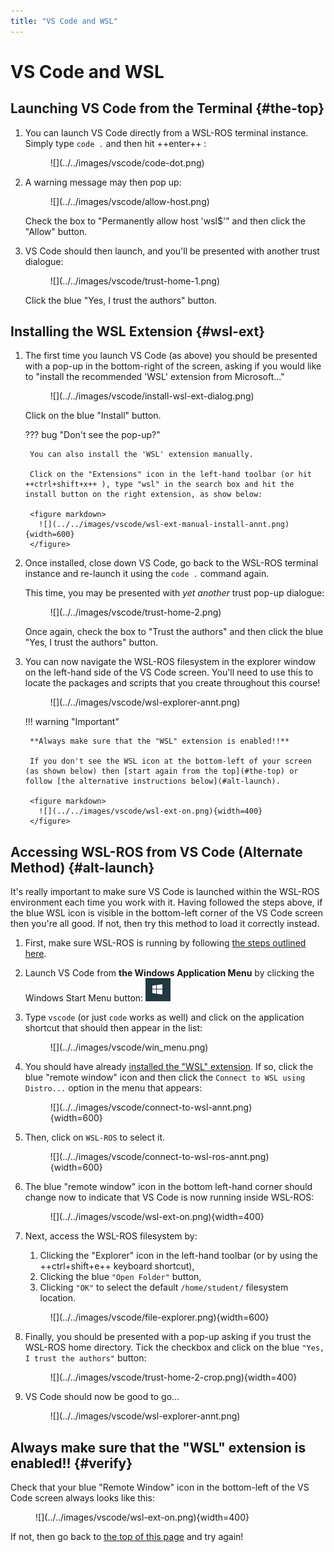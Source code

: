 ```yaml
---  
title: "VS Code and WSL"  
---
```


# VS Code and WSL

## Launching VS Code from the Terminal {#the-top}

1. You can launch VS Code directly from a WSL-ROS terminal instance. Simply type `code .` and then hit ++enter++ :

    <figure markdown>
      ![](../../images/vscode/code-dot.png)
    </figure>

1. A warning message may then pop up:

    <figure markdown>
      ![](../../images/vscode/allow-host.png)
    </figure>

    Check the box to "Permanently allow host 'wsl$'" and then click the "Allow" button.

1. VS Code should then launch, and you'll be presented with another trust dialogue:

    <figure markdown>
      ![](../../images/vscode/trust-home-1.png)
    </figure>

    Click the blue "Yes, I trust the authors" button.

## Installing the WSL Extension {#wsl-ext}

1. The first time you launch VS Code (as above) you should be presented with a pop-up in the bottom-right of the screen, asking if you would like to "install the recommended 'WSL' extension from Microsoft..."

    <figure markdown>
      ![](../../images/vscode/install-wsl-ext-dialog.png)
    </figure>

    Click on the blue "Install" button.

    ??? bug "Don't see the pop-up?" 
        
        You can also install the 'WSL' extension manually.
        
        Click on the "Extensions" icon in the left-hand toolbar (or hit ++ctrl+shift+x++ ), type "wsl" in the search box and hit the install button on the right extension, as show below:

        <figure markdown>
          ![](../../images/vscode/wsl-ext-manual-install-annt.png){width=600}
        </figure>

1. Once installed, close down VS Code, go back to the WSL-ROS terminal instance and re-launch it using the `code .` command again.
    
    This time, you may be presented with *yet another* trust pop-up dialogue:

    <figure markdown>
      ![](../../images/vscode/trust-home-2.png)
    </figure>

    Once again, check the box to "Trust the authors" and then click the blue "Yes, I trust the authors" button. 

1. You can now navigate the WSL-ROS filesystem in the explorer window on the left-hand side of the VS Code screen. You'll need to use this to locate the packages and scripts that you create throughout this course!

    <figure markdown>
      ![](../../images/vscode/wsl-explorer-annt.png)
    </figure>

    !!! warning "Important" 
        
        **Always make sure that the "WSL" extension is enabled!!**

        If you don't see the WSL icon at the bottom-left of your screen (as shown below) then [start again from the top](#the-top) or follow [the alternative instructions below](#alt-launch).

        <figure markdown>
          ![](../../images/vscode/wsl-ext-on.png){width=400}
        </figure>

## Accessing WSL-ROS from VS Code (Alternate Method) {#alt-launch}

It's really important to make sure VS Code is launched within the WSL-ROS environment each time you work with it. Having followed the steps above, if the blue WSL icon is visible in the bottom-left corner of the VS Code screen then you're all good. If not, then try this method to load it correctly instead.

1. First, make sure WSL-ROS is running by following [the steps outlined here](./getting-started.md#launching-wsl-ros).

1. Launch VS Code from **the Windows Application Menu** by clicking the Windows Start Menu button: ![](../../images/wsl/win_start_button.png)

1. Type `vscode` (or just `code` works as well) and click on the application shortcut that should then appear in the list:

    <figure markdown>
      ![](../../images/vscode/win_menu.png)
    </figure>

1. You should have already [installed the "WSL" extension](#wsl-ext). If so, click the blue "remote window" icon and then click the `Connect to WSL using Distro...` option in the menu that appears:

    <figure markdown>
      ![](../../images/vscode/connect-to-wsl-annt.png){width=600}
    </figure>

1. Then, click on `WSL-ROS` to select it.

    <figure markdown>
      ![](../../images/vscode/connect-to-wsl-ros-annt.png){width=600}
    </figure>

1. The blue "remote window" icon in the bottom left-hand corner should change now to indicate that VS Code is now running inside WSL-ROS:

    <figure markdown>
      ![](../../images/vscode/wsl-ext-on.png){width=400}
    </figure>

1. Next, access the WSL-ROS filesystem by:
    1. Clicking the "Explorer" icon in the left-hand toolbar (or by using the ++ctrl+shift+e++ keyboard shortcut),
    1. Clicking the blue `"Open Folder"` button,
    1. Clicking `"OK"` to select the default `/home/student/` filesystem location.

    <figure markdown>
      ![](../../images/vscode/file-explorer.png){width=600}
    </figure>

1. Finally, you should be presented with a pop-up asking if you trust the WSL-ROS home directory. Tick the checkbox and click on the blue `"Yes, I trust the authors"` button:

    <figure markdown>
      ![](../../images/vscode/trust-home-2-crop.png){width=400}
    </figure>

1. VS Code should now be good to go...

    <figure markdown>
      ![](../../images/vscode/wsl-explorer-annt.png)
    </figure>

## Always make sure that the "WSL" extension is enabled!! {#verify}

Check that your blue "Remote Window" icon in the bottom-left of the VS Code screen always looks like this:

<figure markdown>
  ![](../../images/vscode/wsl-ext-on.png){width=400}
</figure>

If not, then go back to [the top of this page](#the-top) and try again!
